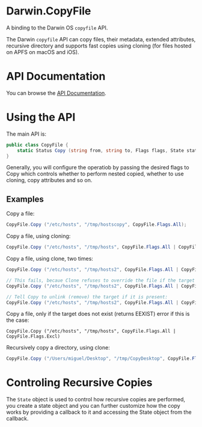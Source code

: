 Darwin.CopyFile
===============

A binding to the Darwin OS `copyfile` API.

The Darwin `copyfile` API can copy files, their metadata, extended
attributes, recursive directory and supports fast copies using
cloning (for files hosted on APFS on macOS and iOS).

API Documentation
=================

You can browse the [API Documentation](https://migueldeicaza.github.io/Darwin.CopyFile/).

Using the API
=============

The main API is:

```csharp
public class CopyFile {
    static Status Copy (string from, string to, Flags flags, State state = null);
}
```

Generally, you will configure the operatiob by passing the desired
flags to Copy which controls whether to perform nested copied, whether
to use cloning, copy attributes and so on.

Examples
--------

Copy a file:

```csharp
CopyFile.Copy ("/etc/hosts", "/tmp/hostscopy", CopyFile.Flags.All);
```

Copy a file, using cloning:
```csharp
CopyFile.Copy ("/etc/hosts", "/tmp/hosts", CopyFile.Flags.All | CopyFile.Flags.Clone);
```

Copy a file, using clone, two times:
```csharp
CopyFile.Copy ("/etc/hosts", "/tmp/hosts2", CopyFile.Flags.All | CopyFile.Flags.Clone);

// This fails, becaue Clone refuses to override the file if the target exists:
CopyFile.Copy ("/etc/hosts", "/tmp/hosts2", CopyFile.Flags.All | CopyFile.Flags.Clone);

// Tell Copy to unlink (remove) the target if it is present:
CopyFile.Copy ("/etc/hosts", "/tmp/hosts2", CopyFile.Flags.All | CopyFile.Flags.Clone | CopyFile.Flags.Unlink);
```

Copy a file, only if the target does not exist (returns EEXIST) error if this is the case:

```
CopyFile.Copy ("/etc/hosts", "/tmp/hosts", CopyFile.Flags.All | CopyFile.Flags.Excl)  
```

Recursively copy a directory, using clone:

```csharp
CopyFile.Copy ("/Users/miguel/Desktop", "/tmp/CopyDesktop", CopyFile.Flags.All |  CopyFile.Flags.Clone | CopyFile.Flags.Recursive);
```

Controling Recursive Copies
===========================

The `State` object is used to control how recursive copies are
performed, you create a state object and you can further customize how
the copy works by providing a callback to it and accessing the State
object from the callback.
